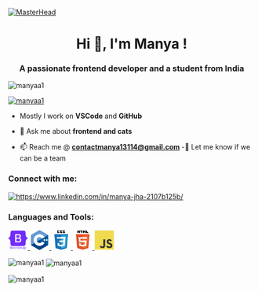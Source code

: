 [![MasterHead](https://gifdb.com/images/high/animated-chock-coding-c78f6elj32sfoi8q.gif)](https://github.com/manyaa1/manyaa1)
<h1 align="center">Hi 👋, I'm Manya !</h1>
<h3 align="center">A passionate frontend developer and a student from India</h3>


<p align="left"> <img src="https://komarev.com/ghpvc/?username=manyaa1&label=Profile%20views&color=0e75b6&style=flat" alt="manyaa1" /> </p>

<p align="left"> <a href="https://github.com/ryo-ma/github-profile-trophy"><img src="https://github-profile-trophy.vercel.app/?username=manyaa1" alt="manyaa1" /></a> </p>

- Mostly I work on **VSCode** and **GitHub**


- 💬 Ask me about **frontend and cats**

- 📫  Reach me  @ **contactmanya13114@gmail.com**
-💪 Let me know if we can be a team 

<h3 align="left">Connect with me:</h3>
<p align="left">
<a href="https://linkedin.com/in/https://www.linkedin.com/in/manya-jha-2107b125b/" target="blank"><img align="center" src="https://raw.githubusercontent.com/rahuldkjain/github-profile-readme-generator/master/src/images/icons/Social/linked-in-alt.svg" alt="https://www.linkedin.com/in/manya-jha-2107b125b/" height="30" width="40" /></a>
</p>

<h3 align="left">Languages and Tools:</h3>
<p align="left"> <a href="https://getbootstrap.com" target="_blank" rel="noreferrer"> <img src="https://raw.githubusercontent.com/devicons/devicon/master/icons/bootstrap/bootstrap-plain-wordmark.svg" alt="bootstrap" width="40" height="40"/> </a> <a href="https://www.w3schools.com/cpp/" target="_blank" rel="noreferrer"> <img src="https://raw.githubusercontent.com/devicons/devicon/master/icons/cplusplus/cplusplus-original.svg" alt="cplusplus" width="40" height="40"/> </a> <a href="https://www.w3schools.com/css/" target="_blank" rel="noreferrer"> <img src="https://raw.githubusercontent.com/devicons/devicon/master/icons/css3/css3-original-wordmark.svg" alt="css3" width="40" height="40"/> </a> <a href="https://www.w3.org/html/" target="_blank" rel="noreferrer"> <img src="https://raw.githubusercontent.com/devicons/devicon/master/icons/html5/html5-original-wordmark.svg" alt="html5" width="40" height="40"/> </a> <a href="https://developer.mozilla.org/en-US/docs/Web/JavaScript" target="_blank" rel="noreferrer"> <img src="https://raw.githubusercontent.com/devicons/devicon/master/icons/javascript/javascript-original.svg" alt="javascript" width="40" height="40"/> </a> </p>

<p><img align="left" src="https://github-readme-stats.vercel.app/api/top-langs?username=manyaa1&show_icons=true&locale=en&layout=compact" alt="manyaa1" /></p>

<p>&nbsp;<img align="center" src="https://github-readme-stats.vercel.app/api?username=manyaa1&show_icons=true&locale=en" alt="manyaa1" /></p>

<p><img align="center" src="https://github-readme-streak-stats.herokuapp.com/?user=manyaa1&" alt="manyaa1" /></p>
